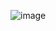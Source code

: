 ![image](https://user-images.githubusercontent.com/83164668/122455218-c70fa700-cfc9-11eb-8541-8f5f5a971627.png)
